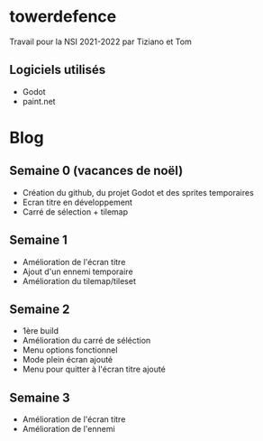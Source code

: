 # towerdefence
Travail pour la NSI 2021-2022 par Tiziano et Tom
## Logiciels utilisés
* Godot
* paint.net
# Blog
## Semaine 0 (vacances de noël)
* Création du github, du projet Godot et des sprites temporaires  
* Ecran titre en développement
* Carré de sélection + tilemap

## Semaine 1
* Amélioration de l'écran titre
* Ajout d'un ennemi temporaire
* Amélioration du tilemap/tileset

## Semaine 2
* 1ère build
* Amélioration du carré de séléction
* Menu options fonctionnel
* Mode plein écran ajouté
* Menu pour quitter à l'écran titre ajouté

## Semaine 3
* Amélioration de l'écran titre
* Amélioration de l'ennemi

